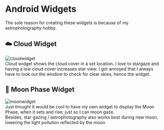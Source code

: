 # Android Widgets
The sole reason for creating these widgets is because of my astrophotography hobby. 

## ☁️ Cloud Widget 
![cloudwidget](https://github.com/user-attachments/assets/dc77b688-e75e-4569-9360-3aeeba63c699)
<br>
Cloud widget shows the cloud cover in a set location. I love to stargaze and having a low cloud cover increases star view. I got annoyed that I always have to look out the window to check for clear skies, hence the widget.
<br>

## 🌙 Moon Phase Widget 
![moonwidget](https://github.com/user-attachments/assets/c190778b-dc72-472a-9913-4e2193a082fc)
<br>
Just thought it would be cool to have my own widget to display the Moon Phase, when it sets and rise; just so I can moon gaze.<br>
Besides, star gazing / astrophotography also works best during new moon, lowering the light pollution reflected by the moon 
